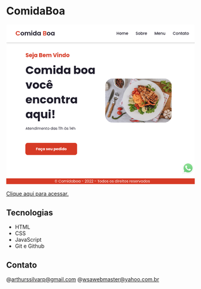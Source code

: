 # ComidaBoa

![preview](preview.png)

[Clique aqui para acessar.](https://wsawebmaster.github.io/comidaboa/)

## Tecnologias

- HTML
- CSS 
- JavaScript
- Git e Github

## Contato

@arthurssilvarp@gmail.com
@wsawebmaster@yahoo.com.br
